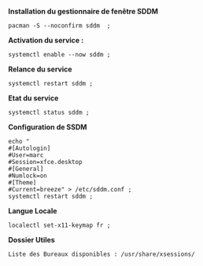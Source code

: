 **Installation du gestionnaire de fenêtre SDDM**
``` 
pacman -S --noconfirm sddm  ;
``` 

**Activation du service :**
```
systemctl enable --now sddm ;
```

**Relance du service**
```
systemctl restart sddm ;
```

**Etat du service**
```
systemctl status sddm ;
```

**Configuration de SSDM**
```
echo "
#[Autologin]
#User=marc
#Session=xfce.desktop
#[General]
#Numlock=on
#[Theme]
#Current=breeze" > /etc/sddm.conf ;
systemctl restart sddm ;
```

**Langue Locale**
```
localectl set-x11-keymap fr ;
```


**Dossier Utiles**
```
Liste des Bureaux disponibles : /usr/share/xsessions/
```
